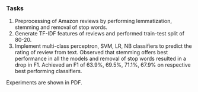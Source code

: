 ### Tasks

1. Preprocessing of Amazon reviews by performing lemmatization, stemming and removal of stop words.
2. Generate TF-IDF features of reviews and performed train-test split of 80-20.
3. Implement multi-class perceptron, SVM, LR, NB classifiers to predict the rating of review from text. Observed that stemming offers best performance in all the models and removal of stop words resulted in a drop in F1. Achieved an F1 of 63.9%, 69.5%, 71.1%, 67.9% on respective best performing classifiers. 

Experiments are shown in PDF.
